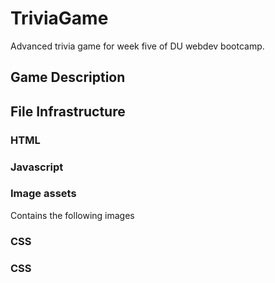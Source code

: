 # TriviaGame
Advanced trivia game for week five of DU webdev bootcamp. 


## Game Description


## File Infrastructure
### HTML
  

### Javascript


### Image assets 
Contains the following images 



### CSS


### CSS

